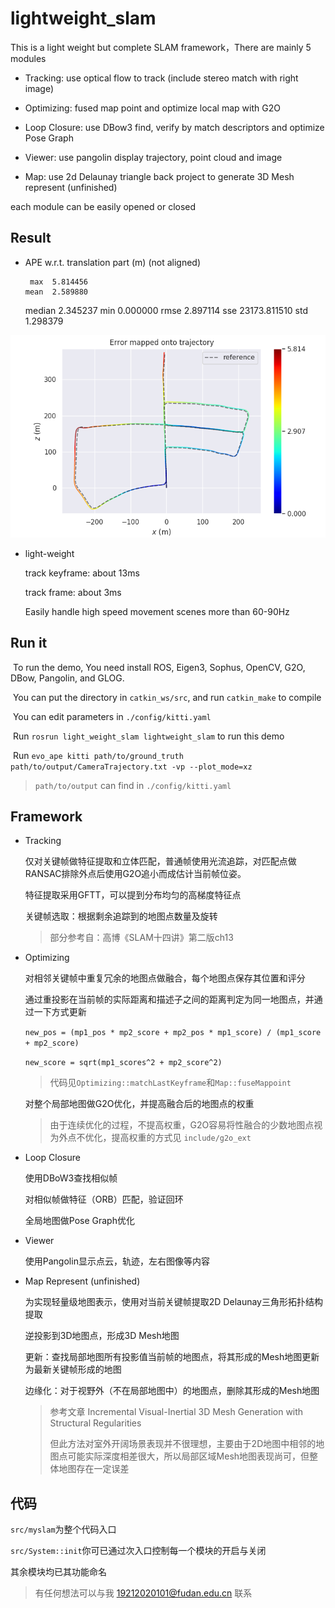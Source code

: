 # lightweight_slam

This is a light weight but complete SLAM framework，There are mainly 5 modules

+ Tracking: use optical flow to track (include stereo match with right image)

+ Optimizing: fused map point and optimize local map with G2O

+ Loop Closure: use DBow3 find, verify by match descriptors and optimize Pose Graph

+ Viewer: use pangolin display trajectory, point cloud and image

+ Map: use 2d Delaunay triangle back project to generate 3D Mesh represent (unfinished) 

each module can be easily opened or closed

## Result

+ APE w.r.t. translation part (m)
  (not aligned)

       max	5.814456
      mean	2.589880
    median	2.345237
       min	0.000000
      rmse	2.897114
       sse	23173.811510
       std	1.298379


![result](assest/result.png)

+ light-weight

  track keyframe: about 13ms

  track frame: about 3ms

  Easily handle high speed movement scenes more than 60-90Hz

## Run it

​	To run the demo, You need install  ROS, Eigen3, Sophus, OpenCV, G2O, DBow, Pangolin, and GLOG.

​	You can put the directory in `catkin_ws/src`, and run `catkin_make` to compile

​	You can edit parameters in `./config/kitti.yaml`

​	Run `rosrun light_weight_slam lightweight_slam` to run this demo

​	Run `evo_ape kitti path/to/ground_truth path/to/output/CameraTrajectory.txt -vp --plot_mode=xz`

> `path/to/output` can find in `./config/kitti.yaml`

## Framework

+ Tracking

  仅对关键帧做特征提取和立体匹配，普通帧使用光流追踪，对匹配点做RANSAC排除外点后使用G2O追小而成估计当前帧位姿。

  特征提取采用GFTT，可以提到分布均匀的高梯度特征点

  关键帧选取：根据剩余追踪到的地图点数量及旋转

  > 部分参考自：高博《SLAM十四讲》第二版ch13

+ Optimizing

  对相邻关键帧中重复冗余的地图点做融合，每个地图点保存其位置和评分

  通过重投影在当前帧的实际距离和描述子之间的距离判定为同一地图点，并通过一下方式更新

  `new_pos = (mp1_pos * mp2_score + mp2_pos * mp1_score) / (mp1_score + mp2_score)`

  `new_score = sqrt(mp1_scores^2 + mp2_score^2)`

  > 代码见`Optimizing::matchLastKeyframe`和`Map::fuseMappoint`

  对整个局部地图做G2O优化，并提高融合后的地图点的权重

  > 由于连续优化的过程，不提高权重，G2O容易将性融合的少数地图点视为外点不优化，提高权重的方式见 `include/g2o_ext`

+ Loop Closure

  使用DBoW3查找相似帧

  对相似帧做特征（ORB）匹配，验证回环

  全局地图做Pose Graph优化

+ Viewer

  使用Pangolin显示点云，轨迹，左右图像等内容

+ Map Represent (unfinished) 

  为实现轻量级地图表示，使用对当前关键帧提取2D Delaunay三角形拓扑结构提取

  逆投影到3D地图点，形成3D Mesh地图

  更新：查找局部地图所有投影值当前帧的地图点，将其形成的Mesh地图更新为最新关键帧形成的地图

  边缘化：对于视野外（不在局部地图中）的地图点，删除其形成的Mesh地图

  > 参考文章 Incremental Visual-Inertial 3D Mesh Generation with Structural Regularities
  >
  > 但此方法对室外开阔场景表现并不很理想，主要由于2D地图中相邻的地图点可能实际深度相差很大，所以局部区域Mesh地图表现尚可，但整体地图存在一定误差

## 代码

`src/myslam`为整个代码入口

`src/System::init`你可已通过次入口控制每一个模块的开启与关闭

其余模块均已其功能命名

> 有任何想法可以与我 19212020101@fudan.edu.cn 联系
